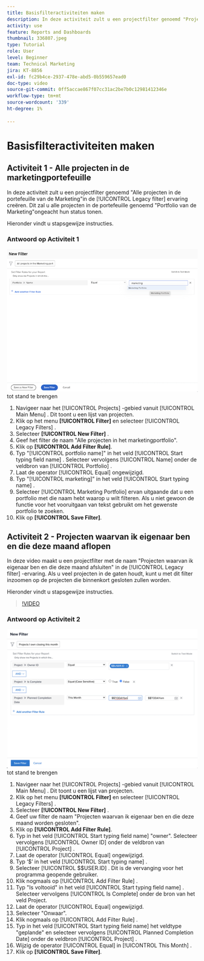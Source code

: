 ```yaml
---
title: Basisfilteractiviteiten maken
description: In deze activiteit zult u een projectfilter genoemd "Projecten creëren I Zelf die deze Maand sluiten."
activity: use
feature: Reports and Dashboards
thumbnail: 336807.jpeg
type: Tutorial
role: User
level: Beginner
team: Technical Marketing
jira: KT-8856
exl-id: fc29b4ce-2937-478e-abd5-0b559657ead0
doc-type: video
source-git-commit: 0ff5accae867f07cc31ac2be7b0c12981412346e
workflow-type: tm+mt
source-wordcount: '339'
ht-degree: 1%

---
```


# Basisfilteractiviteiten maken

## Activiteit 1 - Alle projecten in de marketingportefeuille

In deze activiteit zult u een projectfilter genoemd &quot;Alle projecten in de portefeuille van de Marketing&quot;in de [!UICONTROL Legacy filter] ervaring creëren. Dit zal u alle projecten in de portefeuille genoemd &quot;Portfolio van de Marketing&quot;ongeacht hun status tonen.

Hieronder vindt u stapsgewijze instructies.

### Antwoord op Activiteit 1

![ een beeld van het scherm om een nieuw filter ](assets/basic-filter-activity-1.png) tot stand te brengen

1. Navigeer naar het [!UICONTROL Projects] -gebied vanuit [!UICONTROL Main Menu] . Dit toont u een lijst van projecten.
1. Klik op het menu **[!UICONTROL Filter]** en selecteer [!UICONTROL Legacy Filters] .
1. Selecteer **[!UICONTROL New Filter]** .
1. Geef het filter de naam &quot;Alle projecten in het marketingportfolio&quot;.
1. Klik op **[!UICONTROL Add Filter Rule]**.
1. Typ &quot;[!UICONTROL portfolio name]&quot; in het veld [!UICONTROL Start typing field name] . Selecteer vervolgens [!UICONTROL Name] onder de veldbron van [!UICONTROL Portfolio] .
1. Laat de operator [!UICONTROL Equal] ongewijzigd.
1. Typ &quot;[!UICONTROL marketing]&quot; in het veld [!UICONTROL Start typing name] .
1. Selecteer [!UICONTROL Marketing Portfolio] ervan uitgaande dat u een portfolio met die naam hebt waarop u wilt filteren. Als u niet gewoon de functie voor het vooruitgaan van tekst gebruikt om het gewenste portfolio te zoeken.
1. Klik op **[!UICONTROL Save Filter]**.

## Activiteit 2 - Projecten waarvan ik eigenaar ben en die deze maand aflopen

In deze video maakt u een projectfilter met de naam &quot;Projecten waarvan ik eigenaar ben en die deze maand afsluiten&quot; in de [!UICONTROL Legacy filter] -ervaring. Als u veel projecten in de gaten houdt, kunt u met dit filter inzoomen op de projecten die binnenkort gesloten zullen worden.

Hieronder vindt u stapsgewijze instructies.

>[!VIDEO](https://video.tv.adobe.com/v/336807/?quality=12&learn=on)

### Antwoord op Activiteit 2

![ een beeld van het scherm om een nieuw filter ](assets/basic-filter-activity-updated-6-15-21.png) tot stand te brengen

1. Navigeer naar het [!UICONTROL Projects] -gebied vanuit [!UICONTROL Main Menu] . Dit toont u een lijst van projecten.
1. Klik op het menu **[!UICONTROL Filter]** en selecteer [!UICONTROL Legacy Filters] .
1. Selecteer **[!UICONTROL New Filter]** .
1. Geef uw filter de naam &quot;Projecten waarvan ik eigenaar ben en die deze maand worden gesloten&quot;.
1. Klik op **[!UICONTROL Add Filter Rule]**.
1. Typ in het veld [!UICONTROL Start typing field name] &quot;owner&quot;. Selecteer vervolgens [!UICONTROL Owner ID] onder de veldbron van [!UICONTROL Project] .
1. Laat de operator [!UICONTROL Equal] ongewijzigd.
1. Typ ‘$’ in het veld [!UICONTROL Start typing name] .
1. Selecteer [!UICONTROL $$USER.ID] . Dit is de vervanging voor het programma geopende gebruiker.
1. Klik nogmaals op [!UICONTROL Add Filter Rule] .
1. Typ &quot;Is voltooid&quot; in het veld [!UICONTROL Start typing field name] . Selecteer vervolgens [!UICONTROL Is Complete] onder de bron van het veld Project.
1. Laat de operator [!UICONTROL Equal] ongewijzigd.
1. Selecteer &quot;Onwaar&quot;.
1. Klik nogmaals op [!UICONTROL Add Filter Rule] .
1. Typ in het veld [!UICONTROL Start typing field name] het veldtype &quot;geplande&quot; en selecteer vervolgens [!UICONTROL Planned Completion Date] onder de veldbron [!UICONTROL Project] .
1. Wijzig de operator [!UICONTROL Equal] in [!UICONTROL This Month] .
1. Klik op **[!UICONTROL Save Filter]**.
